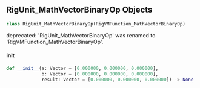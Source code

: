 ## RigUnit_MathVectorBinaryOp Objects

```python
class RigUnit_MathVectorBinaryOp(RigVMFunction_MathVectorBinaryOp)
```

deprecated: 'RigUnit_MathVectorBinaryOp' was renamed to 'RigVMFunction_MathVectorBinaryOp'.

<a id="unreal.RigUnit_MathVectorBinaryOp.__init__"></a>

#### __init__

```python
def __init__(a: Vector = [0.000000, 0.000000, 0.000000],
             b: Vector = [0.000000, 0.000000, 0.000000],
             result: Vector = [0.000000, 0.000000, 0.000000]) -> None
```

<a id="unreal.RigVMFunction_MathVectorBinaryAggregateOp"></a>